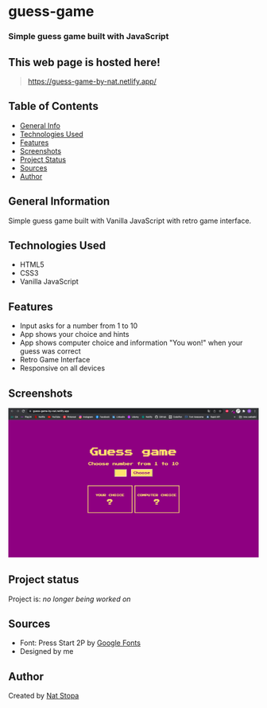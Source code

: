 # guess-game
### Simple guess game built with JavaScript

## This web page is hosted here!
> https://guess-game-by-nat.netlify.app/

## Table of Contents
* [General Info](#general-information)
* [Technologies Used](#technologies-used)
* [Features](#features)
* [Screenshots](#screenshots)
* [Project Status](#project-status)
* [Sources](#sources)
* [Author](#author)

## General Information
Simple guess game built with Vanilla JavaScript with retro game interface.

## Technologies Used
* HTML5
* CSS3
* Vanilla JavaScript

## Features
* Input asks for a number from 1 to 10
* App shows your choice and hints
* App shows computer choice and information "You won!" when your guess was correct
* Retro Game Interface
* Responsive on all devices

## Screenshots
![Example screenshot](./screenshot.png)

## Project status
Project is: _no longer being worked on_ 

## Sources
* Font: Press Start 2P by [Google Fonts](https://fonts.google.com/specimen/Press+Start+2P?query=press)
* Designed by me

## Author
Created by [Nat Stopa](https://natstopa-portfolio.netlify.app/)
